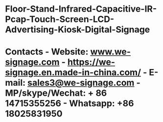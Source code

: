 # Floor-Stand-Infrared-Capacitive-IR-Pcap-Touch-Screen-LCD-Advertising-Kiosk-Digital-Signage
# Contacts - Website: www.we-signage.com - https://we-signage.en.made-in-china.com/ - E-mail: sales3@we-signage.com - MP/skype/Wechat: + 86 14715355256 - Whatsapp: +86 18025831950
